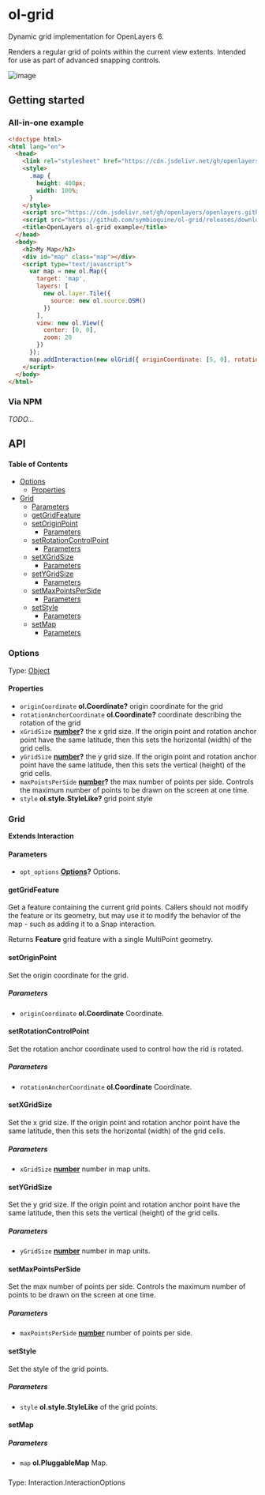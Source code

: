 # ol-grid

Dynamic grid implementation for OpenLayers 6.

Renders a regular grid of points within the current view extents. Intended for use as part of advanced snapping controls.

![image](https://user-images.githubusercontent.com/30754460/83771632-55bbbb00-a637-11ea-8002-c04d818cc274.png)

## Getting started

### All-in-one example

```html
<!doctype html>
<html lang="en">
  <head>
    <link rel="stylesheet" href="https://cdn.jsdelivr.net/gh/openlayers/openlayers.github.io@master/en/v6.3.1/css/ol.css" type="text/css">
    <style>
      .map {
        height: 400px;
        width: 100%;
      }
    </style>
    <script src="https://cdn.jsdelivr.net/gh/openlayers/openlayers.github.io@master/en/v6.3.1/build/ol.js"></script>
    <script src="https://github.com/symbioquine/ol-grid/releases/download/v1.0/ol-grid.umd.js"></script>
    <title>OpenLayers ol-grid example</title>
  </head>
  <body>
    <h2>My Map</h2>
    <div id="map" class="map"></div>
    <script type="text/javascript">
      var map = new ol.Map({
        target: 'map',
        layers: [
          new ol.layer.Tile({
            source: new ol.source.OSM()
          })
        ],
        view: new ol.View({
          center: [0, 0],
          zoom: 20
        })
      });
      map.addInteraction(new olGrid({ originCoordinate: [5, 0], rotationAnchorCoordinate: [1, 1], xGridSize: 5, yGridSize: 10, }));
    </script>
  </body>
</html>
```

### Via NPM

*TODO...*

## API

<!-- Generated by documentation.js. Update this documentation by updating the source code. -->

#### Table of Contents

-   [Options](#options)
    -   [Properties](#properties)
-   [Grid](#grid)
    -   [Parameters](#parameters)
    -   [getGridFeature](#getgridfeature)
    -   [setOriginPoint](#setoriginpoint)
        -   [Parameters](#parameters-1)
    -   [setRotationControlPoint](#setrotationcontrolpoint)
        -   [Parameters](#parameters-2)
    -   [setXGridSize](#setxgridsize)
        -   [Parameters](#parameters-3)
    -   [setYGridSize](#setygridsize)
        -   [Parameters](#parameters-4)
    -   [setMaxPointsPerSide](#setmaxpointsperside)
        -   [Parameters](#parameters-5)
    -   [setStyle](#setstyle)
        -   [Parameters](#parameters-6)
    -   [setMap](#setmap)
        -   [Parameters](#parameters-7)

### Options

Type: [Object](https://developer.mozilla.org/docs/Web/JavaScript/Reference/Global_Objects/Object)

#### Properties

-   `originCoordinate` **ol.Coordinate?** origin coordinate for the grid
-   `rotationAnchorCoordinate` **ol.Coordinate?** coordinate describing the rotation of the grid
-   `xGridSize` **[number](https://developer.mozilla.org/docs/Web/JavaScript/Reference/Global_Objects/Number)?** the x grid size. If the origin point and rotation anchor point have the same latitude, then this sets the horizontal (width) of the grid cells.
-   `yGridSize` **[number](https://developer.mozilla.org/docs/Web/JavaScript/Reference/Global_Objects/Number)?** the y grid size. If the origin point and rotation anchor point have the same latitude, then this sets the vertical (height) of the grid cells.
-   `maxPointsPerSide` **[number](https://developer.mozilla.org/docs/Web/JavaScript/Reference/Global_Objects/Number)?** the max number of points per side. Controls the maximum number of points to be drawn on the screen at one time.
-   `style` **ol.style.StyleLike?** grid point style

### Grid

**Extends Interaction**

#### Parameters

-   `opt_options` **[Options](#options)?** Options.

#### getGridFeature

Get a feature containing the current grid points. Callers should not
modify the feature or its geometry, but may use it to modify the behavior
of the map - such as adding it to a Snap interaction.

Returns **Feature** grid feature with a single MultiPoint geometry.

#### setOriginPoint

Set the origin coordinate for the grid.

##### Parameters

-   `originCoordinate` **ol.Coordinate** Coordinate.

#### setRotationControlPoint

Set the rotation anchor coordinate used to control how the rid is rotated.

##### Parameters

-   `rotationAnchorCoordinate` **ol.Coordinate** Coordinate.

#### setXGridSize

Set the x grid size. If the origin point and rotation anchor point have the
same latitude, then this sets the horizontal (width) of the grid cells.

##### Parameters

-   `xGridSize` **[number](https://developer.mozilla.org/docs/Web/JavaScript/Reference/Global_Objects/Number)** number in map units.

#### setYGridSize

Set the y grid size. If the origin point and rotation anchor point have the
same latitude, then this sets the vertical (height) of the grid cells.

##### Parameters

-   `yGridSize` **[number](https://developer.mozilla.org/docs/Web/JavaScript/Reference/Global_Objects/Number)** number in map units.

#### setMaxPointsPerSide

Set the max number of points per side. Controls the maximum number of points
to be drawn on the screen at one time.

##### Parameters

-   `maxPointsPerSide` **[number](https://developer.mozilla.org/docs/Web/JavaScript/Reference/Global_Objects/Number)** number of points per side.

#### setStyle

Set the style of the grid points.

##### Parameters

-   `style` **ol.style.StyleLike** of the grid points.

#### setMap

##### Parameters

-   `map` **ol.PluggableMap** Map.

### 

Type: Interaction.InteractionOptions
